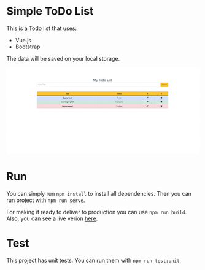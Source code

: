 # Simple ToDo List
This is a Todo list that uses:
- Vue.js
- Bootstrap

The data will be saved on your local storage.

![image](images/image.png)

# Run
You can simply run `npm install` to install all dependencies. Then you can run project with `npm run serve`.

For making it ready to deliver to production you can use `npm run build`.  
Also, you can see a live verion [here](https://funny-todo-list.herokuapp.com/).

# Test
This project has unit tests. You can run them with `npm run test:unit`

